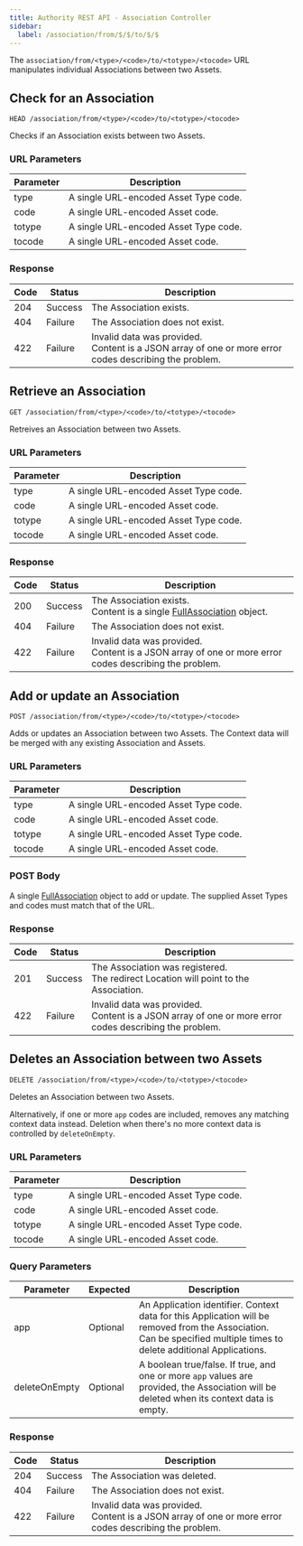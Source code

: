 ```yaml
---
title: Authority REST API - Association Controller
sidebar:
  label: /association/from/$/$/to/$/$
---
```


The `association/from/<type>/<code>/to/<totype>/<tocode>` URL manipulates individual Associations between two Assets.

## Check for an Association

`HEAD /association/from/<type>/<code>/to/<totype>/<tocode>`

Checks if an Association exists between two Assets.

### URL Parameters

| Parameter | Description |
|-----------|-------------|
| type      | A single URL-encoded Asset Type code. |
| code      | A single URL-encoded Asset code. |
| totype    | A single URL-encoded Asset Type code. |
| tocode    | A single URL-encoded Asset code. |

### Response

| Code | Status  | Description |
|------|---------|-------------|
| 204  | Success | The Association exists. |
| 404  | Failure | The Association does not exist. |
| 422  | Failure | Invalid data was provided.<br>Content is a JSON array of one or more error codes describing the problem. |

## Retrieve an Association

`GET /association/from/<type>/<code>/to/<totype>/<tocode>`

Retreives an Association between two Assets.

### URL Parameters

| Parameter | Description |
|-----------|-------------|
| type      | A single URL-encoded Asset Type code. |
| code      | A single URL-encoded Asset code. |
| totype    | A single URL-encoded Asset Type code. |
| tocode    | A single URL-encoded Asset code. |

### Response

| Code | Status  | Description |
|------|---------|-------------|
| 200  | Success | The Association exists.<br>Content is a single [FullAssociation](../../../proto/dto/#fullassociation) object. |
| 404  | Failure | The Association does not exist. |
| 422  | Failure | Invalid data was provided.<br>Content is a JSON array of one or more error codes describing the problem. |

## Add or update an Association

`POST /association/from/<type>/<code>/to/<totype>/<tocode>`

Adds or updates an Association between two Assets. The Context data will be merged with any existing Association and Assets.

### URL Parameters

| Parameter | Description |
|-----------|-------------|
| type      | A single URL-encoded Asset Type code. |
| code      | A single URL-encoded Asset code. |
| totype    | A single URL-encoded Asset Type code. |
| tocode    | A single URL-encoded Asset code. |

### POST Body

A single [FullAssociation](../../../proto/dto/#fullassociation) object to add or update. The supplied Asset Types and codes must match that of the URL.

### Response

| Code | Status  | Description |
|------|---------|-------------|
| 201  | Success | The Association was registered.<br>The redirect Location will point to the Association. |
| 422  | Failure | Invalid data was provided.<br>Content is a JSON array of one or more error codes describing the problem. |

## Deletes an Association between two Assets

`DELETE /association/from/<type>/<code>/to/<totype>/<tocode>`

Deletes an Association between two Assets.

Alternatively, if one or more `app` codes are included, removes any matching context data instead. Deletion when there's no more context data is controlled by `deleteOnEmpty`.

### URL Parameters

| Parameter | Description |
|-----------|-------------|
| type      | A single URL-encoded Asset Type code. |
| code      | A single URL-encoded Asset code. |
| totype    | A single URL-encoded Asset Type code. |
| tocode    | A single URL-encoded Asset code. |

### Query Parameters

| Parameter | Expected | Description |
|-----------|----------|-------------|
| app       | Optional | An Application identifier. Context data for this Application will be removed from the Association.<br>Can be specified multiple times to delete additional Applications. |
| deleteOnEmpty | Optional | A boolean true/false. If true, and one or more `app` values are provided, the Association will be deleted when its context data is empty. |

### Response

| Code | Status  | Description |
|------|---------|-------------|
| 204  | Success | The Association was deleted. |
| 404  | Failure | The Association does not exist. |
| 422  | Failure | Invalid data was provided.<br>Content is a JSON array of one or more error codes describing the problem. |
